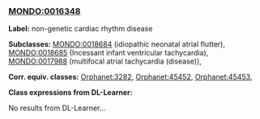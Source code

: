 
### [MONDO:0016348](http://purl.obolibrary.org/obo/MONDO_0016348)
**Label:** non-genetic cardiac rhythm disease

**Subclasses:** [MONDO:0018684](http://purl.obolibrary.org/obo/MONDO_0018684) (idiopathic neonatal atrial flutter), [MONDO:0018685](http://purl.obolibrary.org/obo/MONDO_0018685) (Incessant infant ventricular tachycardia), [MONDO:0017988](http://purl.obolibrary.org/obo/MONDO_0017988) (multifocal atrial tachycardia (disease)), 

**Corr. equiv. classes:** [Orphanet:3282](http://www.orpha.net/ORDO/Orphanet_3282), [Orphanet:45452](http://www.orpha.net/ORDO/Orphanet_45452), [Orphanet:45453](http://www.orpha.net/ORDO/Orphanet_45453), 

**Class expressions from DL-Learner:**

No results from DL-Learner...



